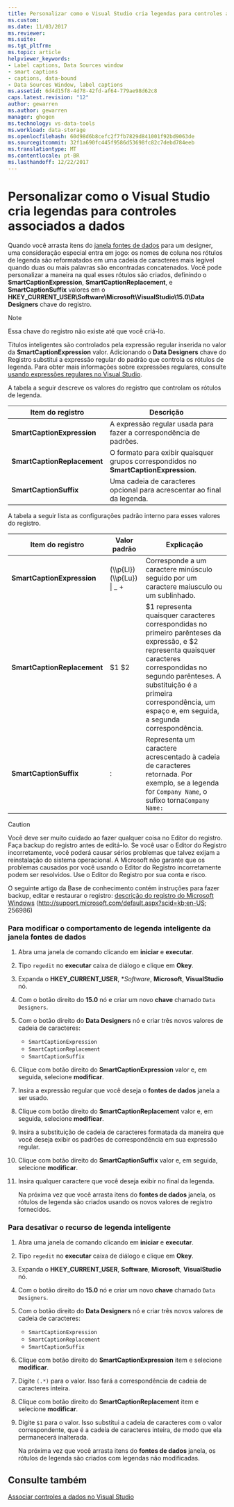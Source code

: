 ```yaml
---
title: Personalizar como o Visual Studio cria legendas para controles associados a dados | Microsoft Docs
ms.custom: 
ms.date: 11/03/2017
ms.reviewer: 
ms.suite: 
ms.tgt_pltfrm: 
ms.topic: article
helpviewer_keywords:
- Label captions, Data Sources window
- smart captions
- captions, data-bound
- Data Sources Window, label captions
ms.assetid: 6d4d15f8-4d78-42fd-af64-779ae98d62c8
caps.latest.revision: "12"
author: gewarren
ms.author: gewarren
manager: ghogen
ms.technology: vs-data-tools
ms.workload: data-storage
ms.openlocfilehash: 60d98d6b8cefc2f7fb7829d841001f92bd9063de
ms.sourcegitcommit: 32f1a690fc445f9586d53698fc82c7debd784eeb
ms.translationtype: MT
ms.contentlocale: pt-BR
ms.lasthandoff: 12/22/2017
---
```

# <a name="customize-how-visual-studio-creates-captions-for-data-bound-controls"></a>Personalizar como o Visual Studio cria legendas para controles associados a dados
Quando você arrasta itens do [janela fontes de dados](add-new-data-sources.md) para um designer, uma consideração especial entra em jogo: os nomes de coluna nos rótulos de legenda são reformatados em uma cadeia de caracteres mais legível quando duas ou mais palavras são encontradas concatenados. Você pode personalizar a maneira na qual esses rótulos são criados, definindo o **SmartCaptionExpression**, **SmartCaptionReplacement**, e **SmartCaptionSuffix** valores em o **HKEY_CURRENT_USER\Software\Microsoft\VisualStudio\15.0\Data Designers** chave do registro.  
  
> [!NOTE]
> Essa chave do registro não existe até que você criá-lo.  
  
Títulos inteligentes são controlados pela expressão regular inserida no valor da **SmartCaptionExpression** valor. Adicionando o **Data Designers** chave do Registro substitui a expressão regular do padrão que controla os rótulos de legenda. Para obter mais informações sobre expressões regulares, consulte [usando expressões regulares no Visual Studio](../ide/using-regular-expressions-in-visual-studio.md).  
  
A tabela a seguir descreve os valores do registro que controlam os rótulos de legenda.  
  
|Item do registro|Descrição|  
|-------------------|-----------------|  
|**SmartCaptionExpression**|A expressão regular usada para fazer a correspondência de padrões.|  
|**SmartCaptionReplacement**|O formato para exibir quaisquer grupos correspondidos no **SmartCaptionExpression**.|  
|**SmartCaptionSuffix**|Uma cadeia de caracteres opcional para acrescentar ao final da legenda.|  
  
A tabela a seguir lista as configurações padrão interno para esses valores do registro.  
  
|Item do registro|Valor padrão|Explicação|  
|-------------------|-------------------|-----------------|  
|**SmartCaptionExpression**|(\\\p{Ll}) (\\\p{Lu}) &#124; _ +|Corresponde a um caractere minúsculo seguido por um caractere maiusculo ou um sublinhado.|  
|**SmartCaptionReplacement**|$1 $2|$1 representa quaisquer caracteres correspondidas no primeiro parênteses da expressão, e $2 representa quaisquer caracteres correspondidas no segundo parênteses. A substituição é a primeira correspondência, um espaço e, em seguida, a segunda correspondência.|  
|**SmartCaptionSuffix**|:|Representa um caractere acrescentado à cadeia de caracteres retornada. Por exemplo, se a legenda for `Company Name`, o sufixo torna`Company Name:`|  
  
> [!CAUTION]
> Você deve ser muito cuidado ao fazer qualquer coisa no Editor do registro. Faça backup do registro antes de editá-lo. Se você usar o Editor do Registro incorretamente, você poderá causar sérios problemas que talvez exijam a reinstalação do sistema operacional. A Microsoft não garante que os problemas causados por você usando o Editor do Registro incorretamente podem ser resolvidos. Use o Editor do Registro por sua conta e risco.  
>   
>  O seguinte artigo da Base de conhecimento contém instruções para fazer backup, editar e restaurar o registro: [descrição do registro do Microsoft Windows](http://support.microsoft.com/default.aspx?scid=kb;en-us;256986) (http://support.microsoft.com/default.aspx?scid=kb;en-US; 256986)  
  
### <a name="to-modify-the-smart-captioning-behavior-of-the-data-sources-window"></a>Para modificar o comportamento de legenda inteligente da janela fontes de dados  
  
1.  Abra uma janela de comando clicando em **iniciar** e **executar**.  
  
2.  Tipo `regedit` no **executar** caixa de diálogo e clique em **Okey**.  
  
3.  Expanda o **HKEY_CURRENT_USER**, **Software*, **Microsoft**, **VisualStudio** nó.  
  
7.  Com o botão direito do **15.0** nó e criar um novo **chave** chamado `Data Designers`.  
  
8.  Com o botão direito do **Data Designers** nó e criar três novos valores de cadeia de caracteres:

    - `SmartCaptionExpression`
    - `SmartCaptionReplacement`
    - `SmartCaptionSuffix`
  
11. Clique com botão direito do **SmartCaptionExpression** valor e, em seguida, selecione **modificar**.  
  
12. Insira a expressão regular que você deseja o **fontes de dados** janela a ser usado.  
  
13. Clique com botão direito do **SmartCaptionReplacement** valor e, em seguida, selecione **modificar**.  
  
14. Insira a substituição de cadeia de caracteres formatada da maneira que você deseja exibir os padrões de correspondência em sua expressão regular.  
  
15. Clique com botão direito do **SmartCaptionSuffix** valor e, em seguida, selecione **modificar**.  
  
16. Insira qualquer caractere que você deseja exibir no final da legenda.  
  
    Na próxima vez que você arrasta itens do **fontes de dados** janela, os rótulos de legenda são criados usando os novos valores de registro fornecidos.  
  
### <a name="to-turn-off-the-smart-captioning-feature"></a>Para desativar o recurso de legenda inteligente  
  
1.  Abra uma janela de comando clicando em **iniciar** e **executar**.  
  
2.  Tipo `regedit` no **executar** caixa de diálogo e clique em **Okey**.  
  
3.  Expanda o **HKEY_CURRENT_USER**, **Software**, **Microsoft**, **VisualStudio** nó.  
  
7.  Com o botão direito do **15.0** nó e criar um novo **chave** chamado `Data Designers`.  
  
8.  Com o botão direito do **Data Designers** nó e criar três novos valores de cadeia de caracteres:

    - `SmartCaptionExpression`
    - `SmartCaptionReplacement`
    - `SmartCaptionSuffix`
  
11. Clique com botão direito do **SmartCaptionExpression** item e selecione **modificar**.  
  
12. Digite `(.*)` para o valor. Isso fará a correspondência de cadeia de caracteres inteira.  
  
13. Clique com botão direito do **SmartCaptionReplacement** item e selecione **modificar**.  
  
14. Digite `$1` para o valor. Isso substitui a cadeia de caracteres com o valor correspondente, que é a cadeia de caracteres inteira, de modo que ela permanecerá inalterada.  
  
    Na próxima vez que você arrasta itens do **fontes de dados** janela, os rótulos de legenda são criados com legendas não modificadas.  
  
## <a name="see-also"></a>Consulte também  
[Associar controles a dados no Visual Studio](../data-tools/bind-controls-to-data-in-visual-studio.md)